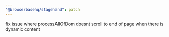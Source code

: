 ```yaml
---
"@browserbasehq/stagehand": patch
---
```


fix issue where processAllOfDom doesnt scroll to end of page when there is dynamic content
